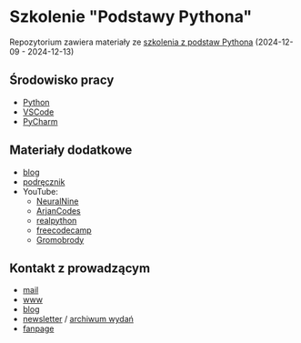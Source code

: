 # Szkolenie "Podstawy Pythona"

Repozytorium zawiera materiały ze [szkolenia z podstaw Pythona](https://jsystems.pl/szkolenia-python;programowanie_w_jezyku_python.szczegoly) (2024-12-09 - 2024-12-13)

## Środowisko pracy

- [Python](https://www.python.org/)
- [VSCode](https://code.visualstudio.com/download)
- [PyCharm](https://www.jetbrains.com/pycharm/download/)

## Materiały dodatkowe

- [blog](https://blog.jsystems.pl/show_post/Bezp%C5%82atny_kurs_Python_od_podstaw/)
- [podręcznik](https://jsystems.pl/static/andrzejklusiewicz/PNL.pdf)
- YouTube:
    - [NeuralNine](https://www.youtube.com/@NeuralNine)
    - [ArjanCodes](https://www.youtube.com/@ArjanCodes)
    - [realpython](https://www.youtube.com/@realpython)
    - [freecodecamp](https://www.youtube.com/@freecodecamp)
    - [Gromobrody](https://www.youtube.com/@Gromobrody)

## Kontakt z prowadzącym

- [mail](mailto:lukasz@prokulski.science?subject=Szkolenie%20Python%grudzien%202024)
- [www](https://prokulski.science)
- [blog](https://blog.prokulski.science)
- [newsletter](https://www.subscribepage.com/daneanalizy) / [archiwum wydań](https://blog.prokulski.science/category/newsletter/)
- [fanpage](https://www.facebook.com/DaneAnalizy/)
